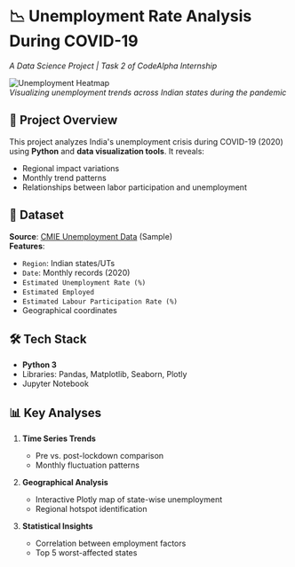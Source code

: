 # 📉 Unemployment Rate Analysis During COVID-19  
*A Data Science Project | Task 2 of CodeAlpha Internship*  

![Unemployment Heatmap](https://via.placeholder.com/800x400.png?text=Unemployment+Rate+Heatmap)  
*Visualizing unemployment trends across Indian states during the pandemic*

## 📌 Project Overview  
This project analyzes India's unemployment crisis during COVID-19 (2020) using **Python** and **data visualization tools**. It reveals:  
- Regional impact variations  
- Monthly trend patterns  
- Relationships between labor participation and unemployment  

## 📂 Dataset  
**Source**: [CMIE Unemployment Data](https://unemploymentinindia.cmie.com/) (Sample)  
**Features**:  
- `Region`: Indian states/UTs  
- `Date`: Monthly records (2020)  
- `Estimated Unemployment Rate (%)`  
- `Estimated Employed`  
- `Estimated Labour Participation Rate (%)`  
- Geographical coordinates  

## 🛠️ Tech Stack  
- **Python 3**  
- Libraries: Pandas, Matplotlib, Seaborn, Plotly  
- Jupyter Notebook  

## 📊 Key Analyses  
1. **Time Series Trends**  
   - Pre vs. post-lockdown comparison  
   - Monthly fluctuation patterns  

2. **Geographical Analysis**  
   - Interactive Plotly map of state-wise unemployment  
   - Regional hotspot identification  

3. **Statistical Insights**  
   - Correlation between employment factors  
   - Top 5 worst-affected states  
